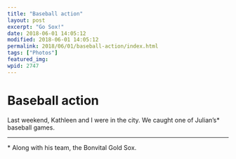```yaml
---
title: "Baseball action"
layout: post
excerpt: "Go Sox!"
date: 2018-06-01 14:05:12
modified: 2018-06-01 14:05:12
permalink: 2018/06/01/baseball-action/index.html
tags: ["Photos"]
featured_img: 
wpid: 2747
---
```


# Baseball action

Last weekend, Kathleen and I were in the city. We caught one of Julian’s\* baseball games.

- - - - - -

\* Along with his team, the Bonvital Gold Sox.